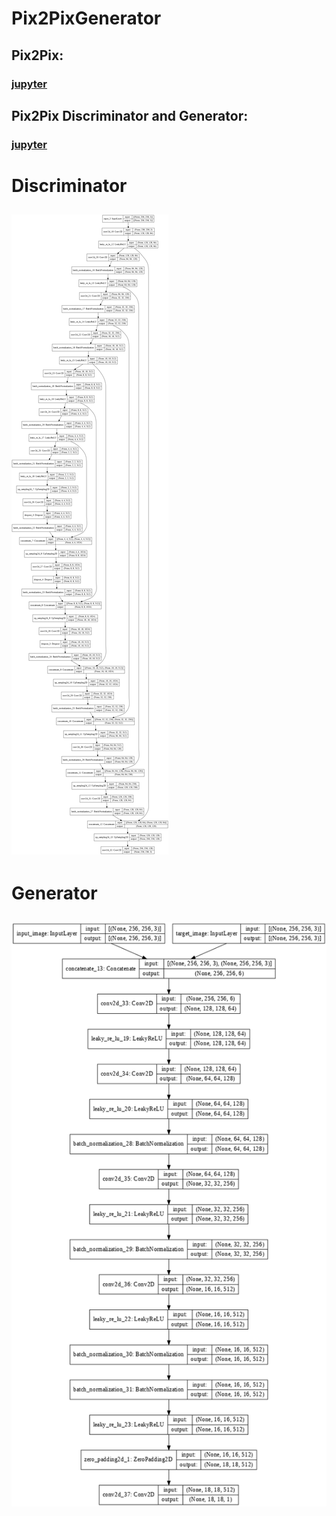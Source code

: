 # Pix2PixGenerator
## Pix2Pix:
### [jupyter](https://github.com/limonheiro/Pix2PixGenerator/blob/main/Pix2PixDefault.ipynb)
## Pix2Pix Discriminator and Generator:
### [jupyter](https://github.com/limonheiro/Pix2PixGenerator/blob/main/Pix2Pix_2v.ipynb)
# Discriminator 
## ![Discriminator](https://github.com/limonheiro/Pix2PixGenerator/blob/main/discriminator.png)
# Generator
## ![Generator](https://github.com/limonheiro/Pix2PixGenerator/blob/main/generator.png)
